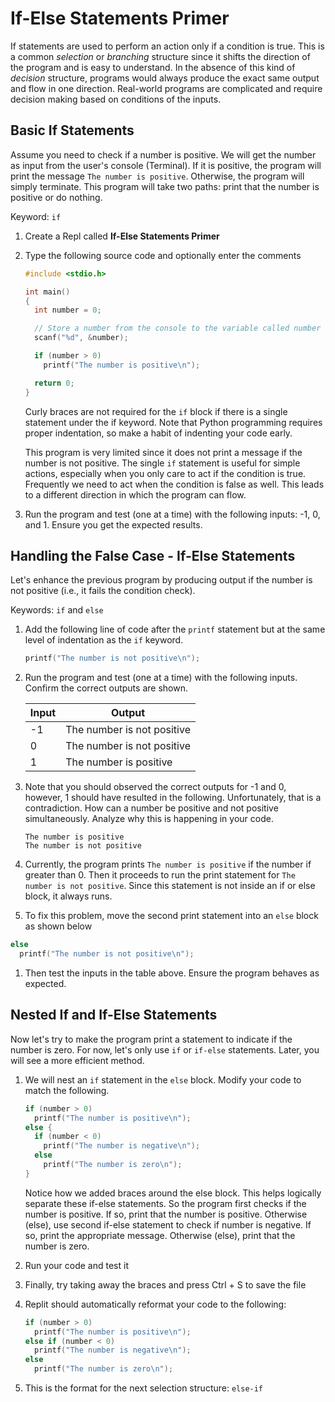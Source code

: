 # If-Else Statements Primer

If statements are used to perform an action only if a condition is true. This is a common _selection_ or _branching_ structure since it shifts the direction of the program and is easy to understand. In the absence of this kind of _decision_ structure, programs would always produce the exact same output and flow in one direction. Real-world programs are complicated and require decision making based on conditions of the inputs.

## Basic If Statements
Assume you need to check if a number is positive. We will get the number as input from the user's console (Terminal). If it is positive, the program will print the message `The number is positive`. Otherwise, the program will simply terminate. This program will take two paths: print that the number is positive or do nothing.

Keyword: `if`

1. Create a Repl called **If-Else Statements Primer**

1. Type the following source code and optionally enter the comments

    ```C
    #include <stdio.h>
    
    int main()
    {
      int number = 0;

      // Store a number from the console to the variable called number
      scanf("%d", &number);

      if (number > 0)
        printf("The number is positive\n");

      return 0;
    }
    ```

    Curly braces are not required for the `if` block if there is a single statement under the if keyword. Note that Python programming requires proper indentation, so make a habit of indenting your code early.
    
    This program is very limited since it does not print a message if the number is not positive. The single `if` statement is useful for simple actions, especially when you only care to act if the condition is true. Frequently we need to act when the condition is false as well. This leads to a different direction in which the program can flow.

1. Run the program and test (one at a time) with the following inputs: -1, 0, and 1. Ensure you get the expected results. 

## Handling the False Case - If-Else Statements
Let's enhance the previous program by producing output if the number is not positive (i.e., it fails the condition check).

Keywords: `if` and `else`

1. Add the following line of code after the `printf` statement but at the same level of indentation as the `if` keyword.

    ```C
    printf("The number is not positive\n");
    ```

1. Run the program and test (one at a time) with the following inputs. Confirm the correct outputs are shown.

    |Input|Output|
    |-|-|
    |-1|The number is not positive|
    |0|The number is not positive|
    |1|The number is positive|

1. Note that you should observed the correct outputs for -1 and 0, however, 1 should have resulted in the following. Unfortunately, that is a contradiction. How can a number be positive and not positive simultaneously. Analyze why this is happening in your code.

    ```
    The number is positive
    The number is not positive
    ```

1. Currently, the program prints `The number is positive` if the number if greater than 0. Then it proceeds to run the print statement for `The number is not positive`. Since this statement is not inside an if or else block, it always runs.

1. To fix this problem, move the second print statement into an `else` block as shown below

```C
else
  printf("The number is not positive\n");
```

1. Then test the inputs in the table above. Ensure the program behaves as expected.

## Nested If and If-Else Statements
Now let's try to make the program print a statement to indicate if the number is zero. For now, let's only use `if` or `if-else` statements. Later, you will see a more efficient method.

1. We will nest an `if` statement in the `else` block. Modify your code to match the following.

    ```C
    if (number > 0)
      printf("The number is positive\n");
    else {
      if (number < 0)
        printf("The number is negative\n");
      else
        printf("The number is zero\n");
    }
    ```
    Notice how we added braces around the else block. This helps logically separate these if-else statements.
    So the program first checks if the number is positive. If so, print that the number is positive. Otherwise (else), use second if-else statement to check if number is negative. If so, print the appropriate message. Otherwise (else), print that the number is zero.

1. Run your code and test it

1. Finally, try taking away the braces and press Ctrl + S to save the file

1. Replit should automatically reformat your code to the following:

    ```C
    if (number > 0)
      printf("The number is positive\n");
    else if (number < 0)
      printf("The number is negative\n");
    else
      printf("The number is zero\n");
    ```
1. This is the format for the next selection structure: `else-if`
